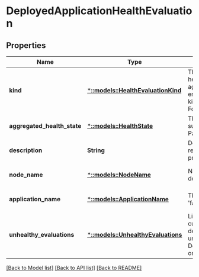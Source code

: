 # DeployedApplicationHealthEvaluation

## Properties
Name | Type | Description | Notes
------------ | ------------- | ------------- | -------------
**kind** | [***::models::HealthEvaluationKind**](HealthEvaluationKind.md) | The health manager in the cluster performs health evaluations in determining the aggregated health state of an entity. This enumeration provides information on the kind of evaluation that was performed. Following are the possible values. | [default to null]
**aggregated_health_state** | [***::models::HealthState**](HealthState.md) | The health state of a Service Fabric entity such as Cluster, Node, Application, Service, Partition, Replica etc. | [optional] [default to null]
**description** | **String** | Description of the health evaluation, which represents a summary of the evaluation process. | [optional] [default to null]
**node_name** | [***::models::NodeName**](NodeName.md) | Name of the node where the application is deployed to. | [optional] [default to null]
**application_name** | [***::models::ApplicationName**](ApplicationName.md) | The name of the application, including the &#39;fabric:&#39; URI scheme. | [optional] [default to null]
**unhealthy_evaluations** | [***::models::UnhealthyEvaluations**](UnhealthyEvaluations.md) | List of  unhealthy evaluations that led to the current aggregated health state of the deployed application. The types of the unhealthy evaluations can be DeployedServicePackagesHealthEvaluation or EventHealthEvaluation. | [optional] [default to null]

[[Back to Model list]](../README.md#documentation-for-models) [[Back to API list]](../README.md#documentation-for-api-endpoints) [[Back to README]](../README.md)


